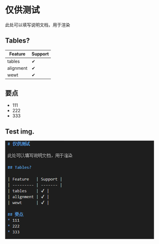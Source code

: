 # 仅供测试

此处可以填写说明文档，用于渲染

## Tables?

| Feature   | Support |
| --------- | ------- |
| tables    | ✔ |
| alignment | ✔ |
| wewt      | ✔ |

## 要点
* 111
* 222
* 333

## Test img.

![Test](../img/doc/test.png)